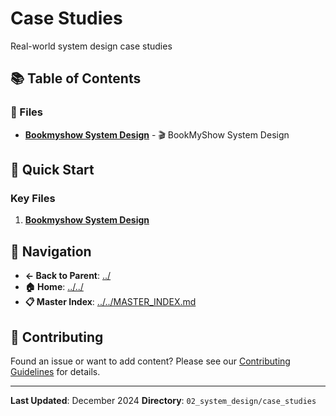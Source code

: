 # Case Studies

Real-world system design case studies

## 📚 Table of Contents

### 📄 Files

- **[Bookmyshow System Design](BOOKMYSHOW_SYSTEM_DESIGN.md)** - 🎬 BookMyShow System Design

## 🚀 Quick Start

### Key Files
1. **[Bookmyshow System Design](BOOKMYSHOW_SYSTEM_DESIGN.md)**

## 🔗 Navigation

- **← Back to Parent**: [../](../)
- **🏠 Home**: [../../](../..)
- **📋 Master Index**: [../../MASTER_INDEX.md](../..MASTER_INDEX.md)

## 🤝 Contributing

Found an issue or want to add content? Please see our [Contributing Guidelines](../../CONTRIBUTING.md) for details.

---

**Last Updated**: December 2024
**Directory**: `02_system_design/case_studies`
